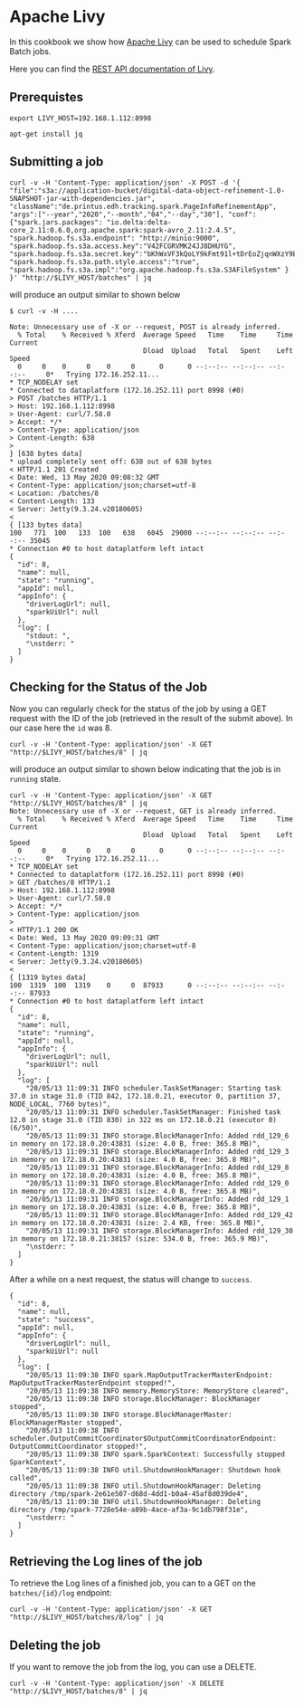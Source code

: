 # Apache Livy

In this cookbook we show how [Apache Livy](https://livy.incubator.apache.org/) can be used to schedule Spark Batch jobs. 

Here you can find the [REST API documentation of Livy](https://livy.incubator.apache.org/docs/latest/rest-api.html).

## Prerequistes
```
export LIVY_HOST=192.168.1.112:8998
```

```
apt-get install jq
```

## Submitting a job

```
curl -v -H 'Content-Type: application/json' -X POST -d '{ "file":"s3a://application-bucket/digital-data-object-refinement-1.0-SNAPSHOT-jar-with-dependencies.jar", "className":"de.printus.edh.tracking.spark.PageInfoRefinementApp", "args":["--year","2020","--month","04","--day","30"], "conf": {"spark.jars.packages": "io.delta:delta-core_2.11:0.6.0,org.apache.spark:spark-avro_2.11:2.4.5", "spark.hadoop.fs.s3a.endpoint": "http://minio:9000", "spark.hadoop.fs.s3a.access.key":"V42FCGRVMK24JJ8DHUYG", "spark.hadoop.fs.s3a.secret.key":"bKhWxVF3kQoLY9kFmt91l+tDrEoZjqnWXzY9Eza", "spark.hadoop.fs.s3a.path.style.access":"true", "spark.hadoop.fs.s3a.impl":"org.apache.hadoop.fs.s3a.S3AFileSystem" } }' "http://$LIVY_HOST/batches" | jq
```

will produce an output similar to shown below

```
$ curl -v -H ....

Note: Unnecessary use of -X or --request, POST is already inferred.
  % Total    % Received % Xferd  Average Speed   Time    Time     Time  Current
                                 Dload  Upload   Total   Spent    Left  Speed
  0     0    0     0    0     0      0      0 --:--:-- --:--:-- --:--:--     0*   Trying 172.16.252.11...
* TCP_NODELAY set
* Connected to dataplatform (172.16.252.11) port 8998 (#0)
> POST /batches HTTP/1.1
> Host: 192.168.1.112:8998
> User-Agent: curl/7.58.0
> Accept: */*
> Content-Type: application/json
> Content-Length: 638
> 
} [638 bytes data]
* upload completely sent off: 638 out of 638 bytes
< HTTP/1.1 201 Created
< Date: Wed, 13 May 2020 09:08:32 GMT
< Content-Type: application/json;charset=utf-8
< Location: /batches/8
< Content-Length: 133
< Server: Jetty(9.3.24.v20180605)
< 
{ [133 bytes data]
100   771  100   133  100   638   6045  29000 --:--:-- --:--:-- --:--:-- 35045
* Connection #0 to host dataplatform left intact
{
  "id": 8,
  "name": null,
  "state": "running",
  "appId": null,
  "appInfo": {
    "driverLogUrl": null,
    "sparkUiUrl": null
  },
  "log": [
    "stdout: ",
    "\nstderr: "
  ]
}
```

## Checking for the Status of the Job

Now you can regularly check for the status of the job by using a GET request with the ID of the job (retrieved in the result of the submit above). In our case here the `id` was 8. 

```
curl -v -H 'Content-Type: application/json' -X GET "http://$LIVY_HOST/batches/8" | jq
```

will produce an output similar to shown below indicating that the job is in `running` state.

```
curl -v -H 'Content-Type: application/json' -X GET "http://$LIVY_HOST/batches/8" | jq
Note: Unnecessary use of -X or --request, GET is already inferred.
  % Total    % Received % Xferd  Average Speed   Time    Time     Time  Current
                                 Dload  Upload   Total   Spent    Left  Speed
  0     0    0     0    0     0      0      0 --:--:-- --:--:-- --:--:--     0*   Trying 172.16.252.11...
* TCP_NODELAY set
* Connected to dataplatform (172.16.252.11) port 8998 (#0)
> GET /batches/8 HTTP/1.1
> Host: 192.168.1.112:8998
> User-Agent: curl/7.58.0
> Accept: */*
> Content-Type: application/json
> 
< HTTP/1.1 200 OK
< Date: Wed, 13 May 2020 09:09:31 GMT
< Content-Type: application/json;charset=utf-8
< Content-Length: 1319
< Server: Jetty(9.3.24.v20180605)
< 
{ [1319 bytes data]
100  1319  100  1319    0     0  87933      0 --:--:-- --:--:-- --:--:-- 87933
* Connection #0 to host dataplatform left intact
{
  "id": 8,
  "name": null,
  "state": "running",
  "appId": null,
  "appInfo": {
    "driverLogUrl": null,
    "sparkUiUrl": null
  },
  "log": [
    "20/05/13 11:09:31 INFO scheduler.TaskSetManager: Starting task 37.0 in stage 31.0 (TID 842, 172.18.0.21, executor 0, partition 37, NODE_LOCAL, 7760 bytes)",
    "20/05/13 11:09:31 INFO scheduler.TaskSetManager: Finished task 12.0 in stage 31.0 (TID 830) in 322 ms on 172.18.0.21 (executor 0) (6/50)",
    "20/05/13 11:09:31 INFO storage.BlockManagerInfo: Added rdd_129_6 in memory on 172.18.0.20:43831 (size: 4.0 B, free: 365.8 MB)",
    "20/05/13 11:09:31 INFO storage.BlockManagerInfo: Added rdd_129_3 in memory on 172.18.0.20:43831 (size: 4.0 B, free: 365.8 MB)",
    "20/05/13 11:09:31 INFO storage.BlockManagerInfo: Added rdd_129_8 in memory on 172.18.0.20:43831 (size: 4.0 B, free: 365.8 MB)",
    "20/05/13 11:09:31 INFO storage.BlockManagerInfo: Added rdd_129_0 in memory on 172.18.0.20:43831 (size: 4.0 B, free: 365.8 MB)",
    "20/05/13 11:09:31 INFO storage.BlockManagerInfo: Added rdd_129_1 in memory on 172.18.0.20:43831 (size: 4.0 B, free: 365.8 MB)",
    "20/05/13 11:09:31 INFO storage.BlockManagerInfo: Added rdd_129_42 in memory on 172.18.0.20:43831 (size: 2.4 KB, free: 365.8 MB)",
    "20/05/13 11:09:31 INFO storage.BlockManagerInfo: Added rdd_129_30 in memory on 172.18.0.21:38157 (size: 534.0 B, free: 365.9 MB)",
    "\nstderr: "
  ]
}
```

After a while on a next request, the status will change to `success`.

```
{
  "id": 8,
  "name": null,
  "state": "success",
  "appId": null,
  "appInfo": {
    "driverLogUrl": null,
    "sparkUiUrl": null
  },
  "log": [
    "20/05/13 11:09:38 INFO spark.MapOutputTrackerMasterEndpoint: MapOutputTrackerMasterEndpoint stopped!",
    "20/05/13 11:09:38 INFO memory.MemoryStore: MemoryStore cleared",
    "20/05/13 11:09:38 INFO storage.BlockManager: BlockManager stopped",
    "20/05/13 11:09:38 INFO storage.BlockManagerMaster: BlockManagerMaster stopped",
    "20/05/13 11:09:38 INFO scheduler.OutputCommitCoordinator$OutputCommitCoordinatorEndpoint: OutputCommitCoordinator stopped!",
    "20/05/13 11:09:38 INFO spark.SparkContext: Successfully stopped SparkContext",
    "20/05/13 11:09:38 INFO util.ShutdownHookManager: Shutdown hook called",
    "20/05/13 11:09:38 INFO util.ShutdownHookManager: Deleting directory /tmp/spark-2e61e507-d68d-4dd1-b0a4-45af8d039de4",
    "20/05/13 11:09:38 INFO util.ShutdownHookManager: Deleting directory /tmp/spark-7728e54e-a89b-4ace-af3a-9c1db798f31e",
    "\nstderr: "
  ]
}
```

## Retrieving the Log lines of the job

To retrieve the Log lines of a finished job, you can to a GET on the `batches/{id}/log` endpoint:

```
curl -v -H 'Content-Type: application/json' -X GET "http://$LIVY_HOST/batches/8/log" | jq
```

## Deleting the job

If you want to remove the job from the log, you can use a DELETE.

```
curl -v -H 'Content-Type: application/json' -X DELETE "http://$LIVY_HOST/batches/8" | jq
```
